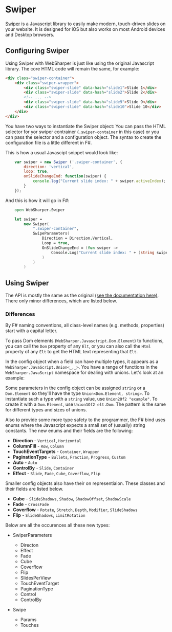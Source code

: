 # Swiper

[Swiper](http://idangero.us/swiper/#.WVpdM4SGO70) is a Javascript
library to easily make modern, touch-driven slides on your website.
It is designed for iOS but also works on most Android devices and
Desktop browsers.

## Configuring Swiper

Using Swiper with WebSharper is just like using the original
Javascript library. The core HTML code will remain the same,
for example:

```html
<div class="swiper-container">
    <div class="swiper-wrapper">
        <div class="swiper-slide" data-hash="slide1">Slide 1</div>
        <div class="swiper-slide" data-hash="slide2">Slide 2</div>
        <!-- ... -->
        <div class="swiper-slide" data-hash="slide9">Slide 9</div>
        <div class="swiper-slide" data-hash="slide10">Slide 10</div>
    </div>
</div>
```

You have two ways to instantiate the Swiper object: You can pass
the HTML selector for yor swiper contrainer (`.swiper-container` in
this case) or you can pass the selector and a configuration object.
The syntax to create the configuration file is a little different
in F#.

This is how a usual Javascipt snippet would look like:
```javascript
    var swiper = new Swiper ('.swiper-container', {
        direction: 'vertical',
        loop: true,
        onSlideChangeEnd: function(swiper) {
            console.log("Current slide index: " + swiper.activeIndex);
        }
    });
```

And this is how it will go in F#:
```fsharp
    open WebSharper.Swiper

    let swiper =
        new Swiper(
            ".swiper-container",
            SwipeParameters(
                Direction = Direction.Vertical,
                Loop = true,
                OnSlideChangeEnd = (fun swiper ->
                    Console.Log("Current slide index: " + (string swiper.ActiveIndex))
                )
            )
        )
```

## Using Swiper

The API is mostly the same as the original
[(see the documentation here)](http://idangero.us/swiper/api/). There
only minor differences, which are listed below.

### Differences

By F# naming conventions, all class-level names (e.g. methods, properties)
start with a capital letter.

To pass Dom elements (`WebSharper.Javasctript.Dom.Element`)
to functions, you can call the `Dom` property of any `Elt`,
or you can also call the `Html` property of any `Elt` to get
the HTML text representing that `Elt`.

In the config object when a field can have multiple types, it appears as
a `WebSharper.JavaScript.Union<_,_>`. You have a range of functions in the
`WebSharper.JavaScript` namespace for dealing with unions. Let's look at
an example:

Some parameters in the config object can be assigned `string` or a
`Dom.Element` so they'll have the type
`Union<Dom.Element, string>`. To instantiate such a type with a `string`
value, use `Union2Of2 "example"`. To create it with a `Dom.Element`,
use `Union1Of2 elt.Dom`. The pattern is the same for different types
and sizes of unions.

Also to provide some more type safety to the programmer, the F# bind uses
enums where the Javascript expects a small set of (usually) string constants.
The new enums and their fields are the following:

* **Direction** - `Vertical`, `Horizontal`
* **ColumnFill** - `Row`, `Column`
* **TouchEventTargets** - `Container`, `Wrapper`
* **PaginationType** - `Bullets`, `Fraction`, `Progress`, `Custom`
* **Auto** - `Auto`
* **ControlBy** - `Slide`, `Container`
* **Effect** - `Slide`, `Fade`, `Cube`, `Coverflow`, `Flip`

Smaller config objects also have their on representiaion. These classes
and their fields are listed below.

* **Cube** - `SlideShadows`, `Shadow`, `ShadowOffset`, `ShadowScale`
* **Fade** - `CrossFade`
* **Coverflow** - `Rotate`, `Stretch`, `Depth`, `Modifier`, `SlideShadows`
* **Flip** - `SlideShadows`, `LimitRotation`

Below are all the occurences all these new types:

* SwiperParameters
  * Directon
  * Effect
  * Fade
  * Cube
  * Coverflow
  * Flip
  * SlidesPerView
  * TouchEventTarget
  * PaginationType
  * Control
  * ControlBy

* Swipe
  * Params
  * Touches
